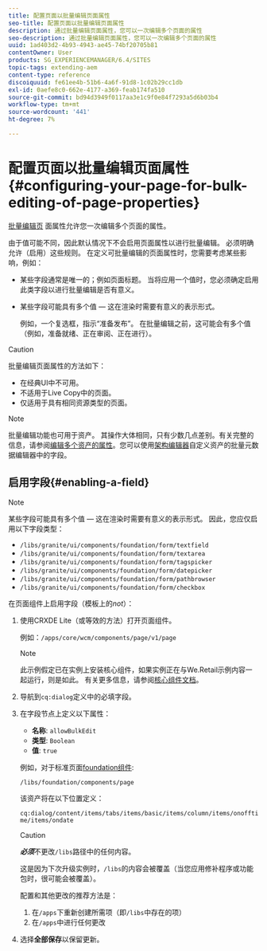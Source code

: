 ```yaml
---
title: 配置页面以批量编辑页面属性
seo-title: 配置页面以批量编辑页面属性
description: 通过批量编辑页面属性，您可以一次编辑多个页面的属性
seo-description: 通过批量编辑页面属性，您可以一次编辑多个页面的属性
uuid: 1ad403d2-4b93-4943-ae45-74bf20705b81
contentOwner: User
products: SG_EXPERIENCEMANAGER/6.4/SITES
topic-tags: extending-aem
content-type: reference
discoiquuid: fe61ee4b-51b6-4a6f-91d8-1c02b29cc1db
exl-id: 0aefe8c0-662e-4177-a369-feab174fa510
source-git-commit: bd94d3949f0117aa3e1c9f0e84f7293a5d6b03b4
workflow-type: tm+mt
source-wordcount: '441'
ht-degree: 7%

---
```


# 配置页面以批量编辑页面属性{#configuring-your-page-for-bulk-editing-of-page-properties}

[批量编辑页](/help/sites-authoring/editing-page-properties.md#from-the-sites-console-multiple-pages) 面属性允许您一次编辑多个页面的属性。

由于值可能不同，因此默认情况下不会启用页面属性以进行批量编辑。 必须明确允许（启用）这些规则。 在定义可批量编辑的页面属性时，您需要考虑某些影响，例如：

* 某些字段通常是唯一的；例如页面标题。 当将应用一个值时，您必须确定启用此类字段以进行批量编辑是否有意义。
* 某些字段可能具有多个值 — 这在渲染时需要有意义的表示形式。

   例如，一个复选框，指示“准备发布”。 在批量编辑之前，这可能会有多个值（例如，准备就绪、正在审阅、正在进行）。

>[!CAUTION]
>
>批量编辑页面属性的方法如下：
>
>* 在经典UI中不可用。
>* 不适用于Live Copy中的页面。
>* 仅适用于具有相同资源类型的页面。

>



>[!NOTE]
>
>批量编辑功能也可用于资产。 其操作大体相同，只有少数几点差别。有关完整的信息，请参阅[编辑多个资产的属性](/help/assets/managing-multiple-assets.md)。您可以使用[架构编辑器](/help/assets/metadata-schemas.md)自定义资产的批量元数据编辑器中的字段。

## 启用字段{#enabling-a-field}

>[!NOTE]
>
>某些字段可能具有多个值 — 这在渲染时需要有意义的表示形式。 因此，您应仅启用以下字段类型：
>
>* `/libs/granite/ui/components/foundation/form/textfield`
>* `/libs/granite/ui/components/foundation/form/textarea`
>* `/libs/granite/ui/components/foundation/form/tagspicker`
>* `/libs/granite/ui/components/foundation/form/datepicker`
>* `/libs/granite/ui/components/foundation/form/pathbrowser`
>* `/libs/granite/ui/components/foundation/form/checkbox`

>



在页面组件上启用字段（模板上的&#x200B;*not*）：

1. 使用CRXDE Lite（或等效的方法）打开页面组件。

   例如：`/apps/core/wcm/components/page/v1/page`

   >[!NOTE]
   >
   >此示例假定已在实例上安装核心组件，如果实例正在与We.Retail示例内容一起运行，则是如此。 有关更多信息，请参阅[核心组件文档](https://docs.adobe.com/content/help/zh-Hans/experience-manager-core-components/using/introduction.html)。

1. 导航到`cq:dialog`定义中的必填字段。
1. 在字段节点上定义以下属性：

   * **名称**: `allowBulkEdit`
   * **类型**: `Boolean`
   * **值**:  `true`

   例如，对于标准页面[foundation组件](/help/sites-authoring/default-components-foundation.md):

   `/libs/foundation/components/page`

   该资产将在以下位置定义：

   `cq:dialog/content/items/tabs/items/basic/items/column/items/onofftime/items/ondate`

   >[!CAUTION]
   >
   >***必须***&#x200B;不更改`/libs`路径中的任何内容。
   >
   >这是因为下次升级实例时，`/libs`的内容会被覆盖（当您应用修补程序或功能包时，很可能会被覆盖）。
   >
   >配置和其他更改的推荐方法是：
   >
   >    1. 在`/apps`下重新创建所需项（即`/libs`中存在的项）
   >    1. 在`/apps`中进行任何更改


1. 选择&#x200B;**全部保存**&#x200B;以保留更新。
